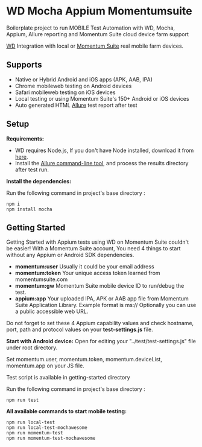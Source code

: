 # WD Mocha Appium Momentumsuite
Boilerplate project to run MOBILE Test Automation with WD, Mocha, Appium, Allure reporting and Momentum Suite cloud device farm support

[WD](https://github.com/admc/wd) Integration with local or [Momentum Suite](https://www.momentumsuite.com/) real mobile farm devices.

## Supports
  * Native or Hybrid Android and iOS apps (APK, AAB, IPA)
  * Chrome mobileweb testing on Android devices
  * Safari mobileweb testing on iOS devices
  * Local testing or using Momentum Suite's 150+ Android or iOS devices
  * Auto generated HTML [Allure](https://docs.qameta.io/allure/) test report after test

## Setup

**Requirements:**

* WD requires Node.js, If you don't have Node installed, download it from [here](https://nodejs.org/en/).
* Install the [Allure command-line tool](https://www.npmjs.com/package/allure-commandline), and process the results directory after test run.

**Install the dependencies:**

Run the following command in project's base directory :
```
npm i
npm install mocha
```

## Getting Started
Getting Started with Appium tests using WD on Momentum Suite couldn't be easier!
With a Momentum Suite account, You need 4 things to start without any Appium or Android SDK dependencies.
  * **momentum:user** Usually it could be your email address
  * **momentum:token** Your unique access token learned from momentumsuite.com
  * **momentum:gw** Momentum Suite mobile device ID to run/debug the test.
  * **appium:app** Your uploaded IPA, APK or AAB app file from Momentum Suite Application Library. Example format is ms://<hashed-app-id> Optionally you can use a public accessible web URL.
 
 Do not forget to set these 4 Appium capability values and check hostname, port, path and protocol values on your **test-settings.js** file.
  
**Start with Android device:**
 Open for editing your "../test/test-settings.js" file under root directory.
 
 Set momentum.user, momentum.token, momentum.deviceList, momentum.app on your JS file.
 
 Test script is available in getting-started directory
 
 Run the following command in project's base directory :
```
npm run test
```
 
 **All available commands to start mobile testing:**
 ```
 npm run local-test
 npm run local-test-mochawesome
 npm run momentum-test
 npm run momentum-test-mochawesome
```
